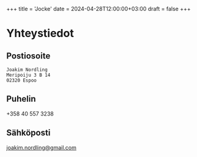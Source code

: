 +++
title = 'Jocke'
date = 2024-04-28T12:00:00+03:00
draft = false
+++

<!-- ## Etusivu

Kerään vielä motivaatiota varsinaisen sisällön luomiseksi.

Rekisteröin alunperin tämän verkkotunnuksen itselleni 16.11.2007 ja en oikein koskaan
päässyt yhteystietoja pidemmälle sisällön suhteen. Siirryin nyt (28.4.2024) käyttämään
[Hugoa](https://gohugo.io/) sivun taustajärjestelmänä. Saa nähdä lisääkö se motivaatiota
sisällön luomiseen. -->

# Yhteystiedot

## Postiosoite

```
Joakim Nordling
Meripoiju 3 B 14
02320 Espoo
```

## Puhelin

+358 40 557 3238

## Sähköposti

joakim.nordling@gmail.com
